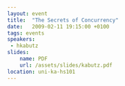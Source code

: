 ```yaml
---
layout: event
title:  "The Secrets of Concurrency"
date:   2009-02-11 19:15:00 +0100
tags: events
speakers:
 - hkabutz
slides:
    name: PDF
    url: /assets/slides/kabutz.pdf
location: uni-ka-hs101
---
```

